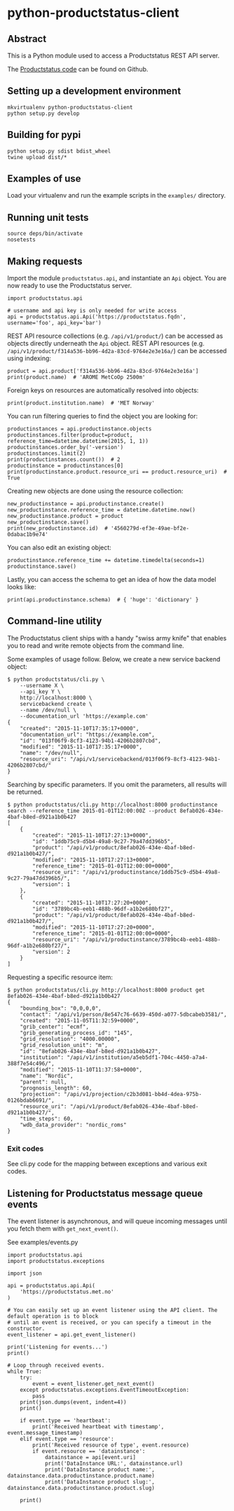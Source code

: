 # python-productstatus-client


## Abstract

This is a Python module used to access a Productstatus REST API server.

The [Productstatus code](https://github.com/metno/productstatus) can be found on Github.


## Setting up a development environment

```
mkvirtualenv python-productstatus-client
python setup.py develop
```

## Building for pypi
```
python setup.py sdist bdist_wheel
twine upload dist/*
```


## Examples of use

Load your virtualenv and run the example scripts in the `examples/` directory.


## Running unit tests

```
source deps/bin/activate
nosetests
```


## Making requests

Import the module `productstatus.api`, and instantiate an `Api` object. You are now ready to use the Productstatus server.

```
import productstatus.api

# username and api key is only needed for write access
api = productstatus.api.Api('https://productstatus.fqdn', username='foo', api_key='bar')
```

REST API resource collections (e.g. `/api/v1/product/`) can be accessed as objects directly underneath the `Api` object. REST API resources (e.g. `/api/v1/product/f314a536-bb96-4d2a-83cd-9764e2e3e16a/`) can be accessed using indexing:

```
product = api.product['f314a536-bb96-4d2a-83cd-9764e2e3e16a']
print(product.name)  # 'AROME MetCoOp 2500m'
```

Foreign keys on resources are automatically resolved into objects:

```
print(product.institution.name)  # 'MET Norway'
```

You can run filtering queries to find the object you are looking for:

```
productinstances = api.productinstance.objects
productinstances.filter(product=product, reference_time=datetime.datetime(2015, 1, 1))
productinstances.order_by('-version')
productinstances.limit(2)
print(productinstances.count())  # 2
productinstance = productinstances[0]
print(productinstance.product.resource_uri == product.resource_uri)  # True
```

Creating new objects are done using the resource collection:

```
new_productinstance = api.productinstance.create()
new_productinstance.reference_time = datetime.datetime.now()
new_productinstance.product = product
new_productinstance.save()
print(new_productinstance.id)  # '4560279d-ef3e-49ae-bf2e-0dabac1b9e74'
```

You can also edit an existing object:

```
productinstance.reference_time += datetime.timedelta(seconds=1)
productinstance.save()
```

Lastly, you can access the schema to get an idea of how the data model looks like:

```
print(api.productinstance.schema)  # { 'huge': 'dictionary' }
```


## Command-line utility

The Productstatus client ships with a handy "swiss army knife" that enables you to read and write remote objects from the command line.

Some examples of usage follow. Below, we create a new service backend object:

```
$ python productstatus/cli.py \
    --username X \
    --api_key Y \
    http://localhost:8000 \
    servicebackend create \
    --name /dev/null \
    --documentation_url 'https://example.com'
{
    "created": "2015-11-10T17:35:17+0000",
    "documentation_url": "https://example.com",
    "id": "013f06f9-8cf3-4123-94b1-4206b2807cbd",
    "modified": "2015-11-10T17:35:17+0000",
    "name": "/dev/null",
    "resource_uri": "/api/v1/servicebackend/013f06f9-8cf3-4123-94b1-4206b2807cbd/"
}
```

Searching by specific parameters. If you omit the parameters, all results will be returned.

```
$ python productstatus/cli.py http://localhost:8000 productinstance search --reference_time 2015-01-01T12:00:00Z --product 8efab026-434e-4baf-b8ed-d921a1b0b427
[
    {
        "created": "2015-11-10T17:27:13+0000",
        "id": "1ddb75c9-d5b4-49a8-9c27-79a47dd396b5",
        "product": "/api/v1/product/8efab026-434e-4baf-b8ed-d921a1b0b427/",
        "modified": "2015-11-10T17:27:13+0000",
        "reference_time": "2015-01-01T12:00:00+0000",
        "resource_uri": "/api/v1/productinstance/1ddb75c9-d5b4-49a8-9c27-79a47dd396b5/",
        "version": 1
    },
    {
        "created": "2015-11-10T17:27:20+0000",
        "id": "3789bc4b-eeb1-488b-96df-a1b2e680bf27",
        "product": "/api/v1/product/8efab026-434e-4baf-b8ed-d921a1b0b427/",
        "modified": "2015-11-10T17:27:20+0000",
        "reference_time": "2015-01-01T12:00:00+0000",
        "resource_uri": "/api/v1/productinstance/3789bc4b-eeb1-488b-96df-a1b2e680bf27/",
        "version": 2
    }
]
```

Requesting a specific resource item:

```
$ python productstatus/cli.py http://localhost:8000 product get 8efab026-434e-4baf-b8ed-d921a1b0b427
{
    "bounding_box": "0,0,0,0",
    "contact": "/api/v1/person/8e547c76-6639-450d-a077-5dbcabeb3581/",
    "created": "2015-11-05T11:32:59+0000",
    "grib_center": "ecmf",
    "grib_generating_process_id": "145",
    "grid_resolution": "4000.00000",
    "grid_resolution_unit": "m",
    "id": "8efab026-434e-4baf-b8ed-d921a1b0b427",
    "institution": "/api/v1/institution/a5eb5df1-704c-4450-a7a4-388f7e54c496/",
    "modified": "2015-11-10T11:37:58+0000",
    "name": "Nordic",
    "parent": null,
    "prognosis_length": 60,
    "projection": "/api/v1/projection/c2b3d081-bb4d-4dea-975b-0126bdab6691/",
    "resource_uri": "/api/v1/product/8efab026-434e-4baf-b8ed-d921a1b0b427/",
    "time_steps": 60,
    "wdb_data_provider": "nordic_roms"
}
```

### Exit codes
See cli.py code for the mapping between exceptions and various exit codes.

## Listening for Productstatus message queue events

The event listener is asynchronous, and will queue incoming messages until you fetch them with `get_next_event()`.

See examples/events.py


```
import productstatus.api
import productstatus.exceptions

import json

api = productstatus.api.Api(
    'https://productstatus.met.no'
)

# You can easily set up an event listener using the API client. The default operation is to block
# until an event is received, or you can specify a timeout in the constructor.
event_listener = api.get_event_listener()

print('Listening for events...')
print()

# Loop through received events.
while True:
    try:
        event = event_listener.get_next_event()
    except productstatus.exceptions.EventTimeoutException:
        pass
    print(json.dumps(event, indent=4))
    print()

    if event.type == 'heartbeat':
        print('Received heartbeat with timestamp', event.message_timestamp)
    elif event.type == 'resource':
        print('Received resource of type', event.resource)
        if event.resource == 'datainstance':
            datainstance = api[event.uri]
            print('DataInstance URL:', datainstance.url)
            print('DataInstance product name:', datainstance.data.productinstance.product.name)
            print('DataInstance product slug:', datainstance.data.productinstance.product.slug)

    print()


```
